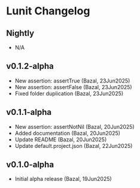 # Lunit Changelog
## Nightly
* N/A

## v0.1.2-alpha
* New assertion: assertTrue (Bazal, 23Jun2025)
* New assertion: assertFalse (Bazal, 23Jun2025)
* Fixed folder duplication (Bazal, 23Jun2025)

## v0.1.1-alpha
* New assertion: assertNotNil (Bazal, 20Jun2025)
* Added documentation (Bazal, 20Jun2025)
* Update README (Bazal, 20Jun2025)
* Update default.project.json (Bazal, 22Jun2025)

## v0.1.0-alpha
* Initial alpha release (Bazal, 19Jun2025)